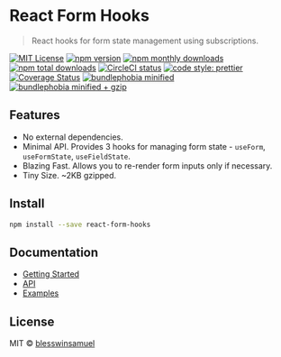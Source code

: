 # React Form Hooks

> React hooks for form state management using subscriptions.

[![MIT License](https://img.shields.io/github/license/blesswinsamuel/react-form-hooks.svg?style=flat-square)](https://github.com/blesswinsamuel/react-form-hooks/blob/master/LICENSE)
[![npm version](https://img.shields.io/npm/v/react-form-hooks.svg?style=flat-square)](https://www.npmjs.com/package/react-form-hooks)
[![npm monthly downloads](https://img.shields.io/npm/dm/react-form-hooks.svg?style=flat-square)](https://npmcharts.com/compare/react-form-hooks?minimal=true)
[![npm total downloads](https://img.shields.io/npm/dt/react-form-hooks.svg?style=flat-square)](https://npmcharts.com/compare/react-form-hooks?minimal=true)
[![CircleCI status](https://img.shields.io/circleci/project/github/blesswinsamuel/react-form-hooks/master.svg?style=flat-square)](https://circleci.com/gh/blesswinsamuel/react-form-hooks)
[![code style: prettier](https://img.shields.io/badge/code_style-prettier-ff69b4.svg?style=flat-square)](https://github.com/prettier/prettier)
[![Coverage Status](https://img.shields.io/coveralls/github/blesswinsamuel/react-form-hooks.svg?style=flat-square)](https://coveralls.io/github/blesswinsamuel/react-form-hooks?branch=master)
[![bundlephobia minified](https://img.shields.io/bundlephobia/min/react-form-hooks.svg?style=flat-square)](https://bundlephobia.com/result?p=react-form-hooks)
[![bundlephobia minified + gzip](https://img.shields.io/bundlephobia/minzip/react-form-hooks.svg?style=flat-square)](https://bundlephobia.com/result?p=react-form-hooks)

## Features

- No external dependencies.
- Minimal API. Provides 3 hooks for managing form state - `useForm`, `useFormState`, `useFieldState`.
- Blazing Fast. Allows you to re-render form inputs only if necessary.
- Tiny Size. ~2KB gzipped.

## Install

```bash
npm install --save react-form-hooks
```

## Documentation

- [Getting Started](https://react-form-hooks.netlify.com/getting-started)
- [API](https://react-form-hooks.netlify.com/api)
- [Examples](https://react-form-hooks.netlify.com/examples)

## License

MIT © [blesswinsamuel](https://github.com/blesswinsamuel)
